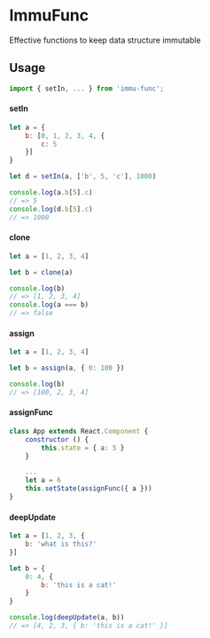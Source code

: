 ImmuFunc
========

Effective functions to keep data structure immutable

Usage
-----

```js
import { setIn, ... } from 'immu-func';
```

#### setIn

```javascript
let a = {
	b: [0, 1, 2, 3, 4, {
		c: 5
	}]
}

let d = setIn(a, ['b', 5, 'c'], 1000)

console.log(a.b[5].c)
// => 5
console.log(d.b[5].c)
// => 1000
```

#### clone

```javascript
let a = [1, 2, 3, 4]

let b = clone(a)

console.log(b)
// => [1, 2, 3, 4]
console.log(a === b)
// => false
```

#### assign

```javascript
let a = [1, 2, 3, 4]

let b = assign(a, { 0: 100 })

console.log(b)
// => [100, 2, 3, 4]
```

#### assignFunc

```jsx
class App extends React.Component {
	constructor () {
		this.state = { a: 5 }
	}

	...
	let a = 6
	this.setState(assignFunc({ a }))
}
```

#### deepUpdate

```js
let a = [1, 2, 3, {
	b: 'what is this?'
}]

let b = {
	0: 4, {
		b: 'this is a cat!'
	}
}

console.log(deepUpdate(a, b))
// => [4, 2, 3, { b: 'this is a cat!' }]
```